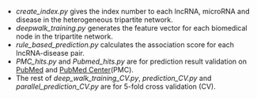 - *create_index.py* gives the index number to each lncRNA, microRNA and disease in the heterogeneous tripartite network.
- *deepwalk_training.py* generates the feature vector for each biomedical node in the tripartite network.
- *rule_based_prediction.py* calculates the association score for each lncRNA-disease pair.
- *PMC_hits.py* and *Pubmed_hits.py* are for prediction result validation on [PubMed](https://www.ncbi.nlm.nih.gov/pubmed/) 
and [PubMed Center](https://www.ncbi.nlm.nih.gov/pmc/)(PMC).
- The rest of *deep_walk_training_CV.py*, *prediction_CV.py* and *parallel_prediction_CV.py* are for 5-fold cross validation (CV). 
